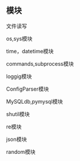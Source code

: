 ## 模块

文件读写

os,sys模块

time，datetime模块

commands,subprocess模块

loggig模块

ConfigParser模块

MySQLdb,pymysql模块

shutil模块

re模块

json模块

random模块



